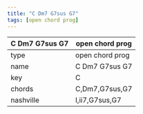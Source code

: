 ```yaml
---
title: "C Dm7 G7sus G7"
tags: [open chord prog]
---
```


|C Dm7 G7sus G7|open chord prog|
|---|---|
|type|open chord prog|
|name|C Dm7 G7sus G7|
|key|C|
|chords|C,Dm7,G7sus,G7|
|nashville|I,ii7,G7sus,G7|
